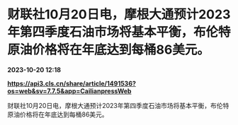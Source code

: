 # 财联社10月20日电，摩根大通预计2023年第四季度石油市场将基本平衡，布伦特原油价格将在年底达到每桶86美元。

**2023-10-20 12:18**

**https://api3.cls.cn/share/article/1491536?os=web&sv=7.7.5&app=CailianpressWeb**

财联社10月20日电，摩根大通预计2023年第四季度石油市场将基本平衡，布伦特原油价格将在年底达到每桶86美元。